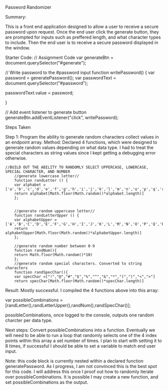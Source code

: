 Password Randomizer

Summary:

This is a front end application designed to allow a user to receive a secure password upon request. Once the end user click the generate button, they are prompted for inputs such as preffered length, and what character types to include. Then the end user is to receive a secure password displayed in the window.


Starter Code:
// Assignment Code
var generateBtn = document.querySelector("#generate");

// Write password to the #password input
function writePassword() {
  var password = generatePassword();
  var passwordText = document.querySelector("#password");

  passwordText.value = password;

}

// Add event listener to generate button
generateBtn.addEventListener("click", writePassword);

Steps Taken

Step 1: Program the ability to generate random characters collect values in an endpoint array.
Method: Declared 4 functions, which were designed to generate random values depending on what data type. I had to treat the special characters as string values since I kept getting a debugging error otherwise. 

    //BUILD OUT THE ABILITY TO RANDOMLY SELECT UPPERCASE, LOWERCASE, SPECIAL CHARACTER, AND NUMBER 
        //generate lowercase letter//
        function randLetter () {
        var alphabet =['a','b','c','d','e','f','g','h','i','j','k','l','m','n','o','p','q','r','s','t','u','v','w','x','y','z'];
        return alphabet[Math.floor(Math.random()*alphabet.length)]
        };
        
        
        //generate random uppercase letter//
        function randLetterUpper () {
        var alphabetUpper =['A','B','C','D','E','F','G','H','I','J','K','L','M','N','O','P','Q','R','S','T','U','V','W','X','Y','Z']
        return alphabetUpper[Math.floor(Math.random()*alphabetUpper.length)]
        };
            
        //generate random number between 0-9
        function randNum(){ 
        return Math.floor(Math.random()*10)
        };
        //generate random special characters. Converted to string characters
        function randSpecChar(){
        var specChar =["!","@","#","$","%","^","&","*","(",")","<",">"]
        return specChar[Math.floor(Math.random()*specChar.length)]

Result: Mostly successful. I compiled the 4 functions above into this array:

   var possibleCombinations = [randLetter(),randLetterUpper(),randNum(),randSpecChar()];

possibleCombinations, once logged to the console, outputs one random charcter per data type.



Next steps: Convert possibleCombinations into a function. Eventually we will need to be able to run a loop that randomly selects one of the 4 index points within this array a set number of times. I plan to start with setting it to 8 times, if successful I should be able to set a variable to match end user input.

Note: this code block is currently nested within a declared function generatePassword. As I progress, I am not convinced this is the best spot for this code. I will address this once I proof out how to randomly iterate over possibleCombinations. It is possible I may create a new function, and set possibleCombinations as the output. 